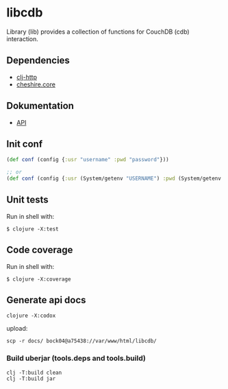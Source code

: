 # libcdb

Library (lib) provides a collection of functions for CouchDB (cdb) interaction. 

## Dependencies

* [clj-http](https://clojars.org/clj-http) 
* [cheshire.core](https://clojars.org/cheshire)

## Dokumentation

* [API](https://a75438.berlin.ptb.de/vl-db/docs/index.html)


## Init conf

```clojure
(def conf (config {:usr "username" :pwd "password"}))

;; or
(def conf (config {:usr (System/getenv "USERNAME") :pwd (System/getenv "PASSWD")}))

```


## Unit tests 

Run in shell with:

```shell
$ clojure -X:test
```

## Code coverage 

Run in shell with:

```shell
$ clojure -X:coverage
```

## Generate api docs

```shell
clojure -X:codox
```

upload:

```shell
scp -r docs/ bock04@a75438://var/www/html/libcdb/
```

### Build uberjar (tools.deps and tools.build)

```shell
clj -T:build clean
clj -T:build jar
```

